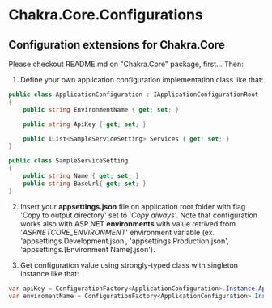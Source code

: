 ﻿Chakra.Core.Configurations
===

Configuration extensions for Chakra.Core
---

Please checkout README.md on "Chakra.Core" package, first...
Then:

1) Define your own application configuration implementation class like that:
```csharp
public class ApplicationConfiguration : IApplicationConfigurationRoot
{
    public string EnvironmentName { get; set; }

    public string ApiKey { get; set; }

    public IList<SampleServiceSetting> Services { get; set; }
}

public class SampleServiceSetting
{
    public string Name { get; set; }
    public string BaseUrl{ get; set; }
}
```

2) Insert your **appsettings.json** file on application root folder with flag 'Copy to output directory' set to '*Copy always*'. 
Note that configuration works also with ASP.NET **environments** with value retrived from '*ASPNETCORE_ENVIRONMENT*' environment 
variable (ex. 'appsettings.Development.json', 'appsettings.Production.json', 'appsettings.[Environment Name].json').

3) Get configuration value using strongly-typed class with singleton instance like that:
```csharp
var apiKey = ConfigurationFactory<ApplicationConfiguration>.Instance.ApiKey;
var enviromentName = ConfigurationFactory<ApplicationConfiguration>.Instance.EnvironmentName;
```